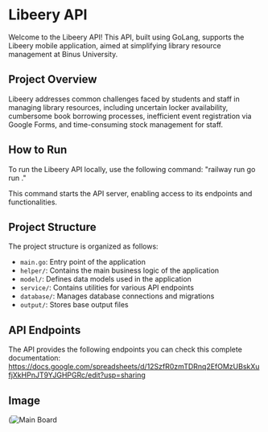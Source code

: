# Libeery API

Welcome to the Libeery API! This API, built using GoLang, supports the Libeery mobile application, aimed at simplifying library resource management at Binus University.

## Project Overview

Libeery addresses common challenges faced by students and staff in managing library resources, including uncertain locker availability, cumbersome book borrowing processes, inefficient event registration via Google Forms, and time-consuming stock management for staff.

## How to Run

To run the Libeery API locally, use the following command:
"railway run go run ."

This command starts the API server, enabling access to its endpoints and functionalities.

## Project Structure

The project structure is organized as follows:
- `main.go`: Entry point of the application
- `helper/`: Contains the main business logic of the application
- `model/`: Defines data models used in the application
- `service/`: Contains utilities for various API endpoints
- `database/`: Manages database connections and migrations
- `output/`: Stores base output files

## API Endpoints

The API provides the following endpoints you can check this complete documentation:
https://docs.google.com/spreadsheets/d/12SzfR0zmTDRnq2EfOMzUBskXufjXkHPnJT9YJGHPGRc/edit?usp=sharing

## Image

(![Main Board](https://github.com/gnlehc/Libeery-API/assets/110314460/2528aa98-d214-4630-b070-90bd0ab51b33)
